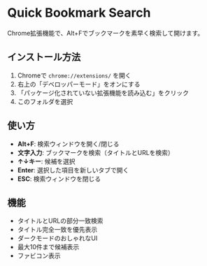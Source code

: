 # Quick Bookmark Search

Chrome拡張機能で、Alt+Fでブックマークを素早く検索して開けます。

## インストール方法

1. Chromeで `chrome://extensions/` を開く
2. 右上の「デベロッパーモード」をオンにする
3. 「パッケージ化されていない拡張機能を読み込む」をクリック
4. このフォルダを選択

## 使い方

- **Alt+F**: 検索ウィンドウを開く/閉じる
- **文字入力**: ブックマークを検索（タイトルとURLを検索）
- **↑↓キー**: 候補を選択
- **Enter**: 選択した項目を新しいタブで開く
- **ESC**: 検索ウィンドウを閉じる

## 機能

- タイトルとURLの部分一致検索
- タイトル完全一致を優先表示
- ダークモードのおしゃれなUI
- 最大10件まで候補表示
- ファビコン表示